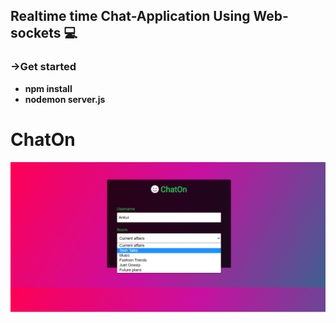 <h2 align="left">Realtime time Chat-Application Using Web-sockets 💻</h2>

<h3 align="left">->Get started</h3>


-  **npm install**
-  **nodemon server.js**



<h1 align="left">ChatOn</h1>

![glimpse!](images/Glimpse.png)
